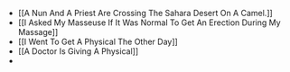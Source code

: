 - [[A Nun And A Priest Are Crossing The Sahara Desert On A Camel.]]
- [[I Asked My Masseuse If It Was Normal To Get An Erection During My Massage]]
- [[I Went To Get A Physical The Other Day]]
- [[A Doctor Is Giving A Physical]]
-